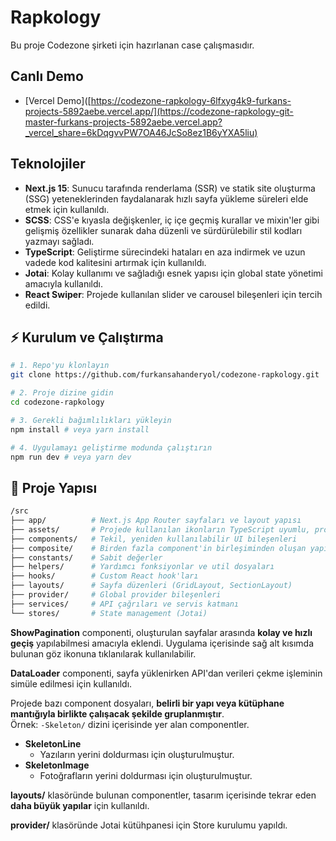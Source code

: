 # Rapkology

Bu proje Codezone şirketi için hazırlanan case çalışmasıdır.

## Canlı Demo

- [Vercel Demo]([https://codezone-rapkology-6lfxyg4k9-furkans-projects-5892aebe.vercel.app/](https://codezone-rapkology-git-master-furkans-projects-5892aebe.vercel.app?_vercel_share=6kDqgvvPW7OA46JcSo8ez1B6yYXA5liu)

## Teknolojiler

- **Next.js 15**: Sunucu tarafında renderlama (SSR) ve statik site oluşturma (SSG) yeteneklerinden faydalanarak hızlı sayfa yükleme süreleri elde etmek için kullanıldı.
- **SCSS**: CSS'e kıyasla değişkenler, iç içe geçmiş kurallar ve mixin'ler gibi gelişmiş özellikler sunarak daha düzenli ve sürdürülebilir stil kodları yazmayı sağladı.
- **TypeScript**: Geliştirme sürecindeki hataları en aza indirmek ve uzun vadede kod kalitesini artırmak için kullanıldı.
- **Jotai**: Kolay kullanımı ve sağladığı esnek yapısı için global state yönetimi amacıyla kullanıldı.
- **React Swiper**: Projede kullanılan slider ve carousel bileşenleri için tercih edildi.

## ⚡ Kurulum ve Çalıştırma

```bash
# 1. Repo'yu klonlayın
git clone https://github.com/furkansahanderyol/codezone-rapkology.git

# 2. Proje dizine gidin
cd codezone-rapkology

# 3. Gerekli bağımlılıkları yükleyin
npm install # veya yarn install

# 4. Uygulamayı geliştirme modunda çalıştırın
npm run dev # veya yarn dev
```
## 📂  Proje Yapısı

```bash
/src
├── app/          # Next.js App Router sayfaları ve layout yapısı
├── assets/       # Projede kullanılan ikonların TypeScript uyumlu, props kullanılarak değiştirilebilir varyantları
├── components/   # Tekil, yeniden kullanılabilir UI bileşenleri
├── composite/    # Birden fazla component'in birleşiminden oluşan yapılar
├── constants/    # Sabit değerler
├── helpers/      # Yardımcı fonksiyonlar ve util dosyaları
├── hooks/        # Custom React hook'ları
├── layouts/      # Sayfa düzenleri (GridLayout, SectionLayout)
├── provider/     # Global provider bileşenleri
├── services/     # API çağrıları ve servis katmanı
└── stores/       # State management (Jotai)
```

**ShowPagination** componenti, oluşturulan sayfalar arasında **kolay ve hızlı geçiş** yapılabilmesi amacıyla eklendi. Uygulama içerisinde sağ alt kısımda bulunan göz ikonuna tıklanılarak kullanılabilir.

**DataLoader** componenti, sayfa yüklenirken API'dan verileri çekme işleminin simüle edilmesi için kullanıldı.

Projede bazı component dosyaları, **belirli bir yapı veya kütüphane mantığıyla birlikte çalışacak şekilde gruplanmıştır**.  
Örnek: `-Skeleton/` dizini içerisinde yer alan componentler.

- **SkeletonLine**  
  - Yazıların yerini doldurması için oluşturulmuştur.
- **SkeletonImage**  
  - Fotoğrafların yerini doldurması için oluşturulmuştur.

**layouts/** klasöründe bulunan componentler, tasarım içerisinde tekrar eden **daha büyük yapılar** için kullanıldı.

**provider/** klasöründe Jotai kütühpanesi için Store kurulumu yapıldı.

